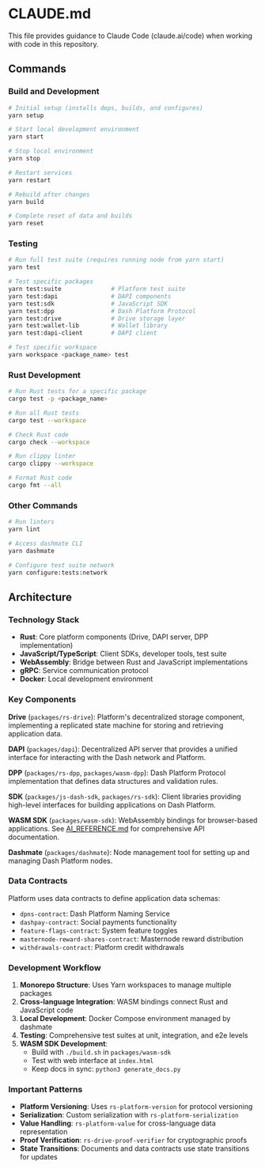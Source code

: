 # CLAUDE.md

This file provides guidance to Claude Code (claude.ai/code) when working with code in this repository.

## Commands

### Build and Development

```bash
# Initial setup (installs deps, builds, and configures)
yarn setup

# Start local development environment
yarn start

# Stop local environment
yarn stop

# Restart services
yarn restart

# Rebuild after changes
yarn build

# Complete reset of data and builds
yarn reset
```

### Testing

```bash
# Run full test suite (requires running node from yarn start)
yarn test

# Test specific packages
yarn test:suite              # Platform test suite
yarn test:dapi               # DAPI components
yarn test:sdk                # JavaScript SDK
yarn test:dpp                # Dash Platform Protocol
yarn test:drive              # Drive storage layer
yarn test:wallet-lib         # Wallet library
yarn test:dapi-client        # DAPI client

# Test specific workspace
yarn workspace <package_name> test
```

### Rust Development

```bash
# Run Rust tests for a specific package
cargo test -p <package_name>

# Run all Rust tests
cargo test --workspace

# Check Rust code
cargo check --workspace

# Run clippy linter
cargo clippy --workspace

# Format Rust code
cargo fmt --all
```

### Other Commands

```bash
# Run linters
yarn lint

# Access dashmate CLI
yarn dashmate

# Configure test suite network
yarn configure:tests:network
```

## Architecture

### Technology Stack

- **Rust**: Core platform components (Drive, DAPI server, DPP implementation)
- **JavaScript/TypeScript**: Client SDKs, developer tools, test suite
- **WebAssembly**: Bridge between Rust and JavaScript implementations
- **gRPC**: Service communication protocol
- **Docker**: Local development environment

### Key Components

**Drive** (`packages/rs-drive`): Platform's decentralized storage component, implementing a replicated state machine for storing and retrieving application data.

**DAPI** (`packages/dapi`): Decentralized API server that provides a unified interface for interacting with the Dash network and Platform.

**DPP** (`packages/rs-dpp`, `packages/wasm-dpp`): Dash Platform Protocol implementation that defines data structures and validation rules.

**SDK** (`packages/js-dash-sdk`, `packages/rs-sdk`): Client libraries providing high-level interfaces for building applications on Dash Platform.

**WASM SDK** (`packages/wasm-sdk`): WebAssembly bindings for browser-based applications. See [AI_REFERENCE.md](packages/wasm-sdk/AI_REFERENCE.md) for comprehensive API documentation.

**Dashmate** (`packages/dashmate`): Node management tool for setting up and managing Dash Platform nodes.

### Data Contracts

Platform uses data contracts to define application data schemas:
- `dpns-contract`: Dash Platform Naming Service
- `dashpay-contract`: Social payments functionality
- `feature-flags-contract`: System feature toggles
- `masternode-reward-shares-contract`: Masternode reward distribution
- `withdrawals-contract`: Platform credit withdrawals

### Development Workflow

1. **Monorepo Structure**: Uses Yarn workspaces to manage multiple packages
2. **Cross-language Integration**: WASM bindings connect Rust and JavaScript code
3. **Local Development**: Docker Compose environment managed by dashmate
4. **Testing**: Comprehensive test suites at unit, integration, and e2e levels
5. **WASM SDK Development**: 
   - Build with `./build.sh` in `packages/wasm-sdk`
   - Test with web interface at `index.html`
   - Keep docs in sync: `python3 generate_docs.py`

### Important Patterns

- **Platform Versioning**: Uses `rs-platform-version` for protocol versioning
- **Serialization**: Custom serialization with `rs-platform-serialization`
- **Value Handling**: `rs-platform-value` for cross-language data representation
- **Proof Verification**: `rs-drive-proof-verifier` for cryptographic proofs
- **State Transitions**: Documents and data contracts use state transitions for updates